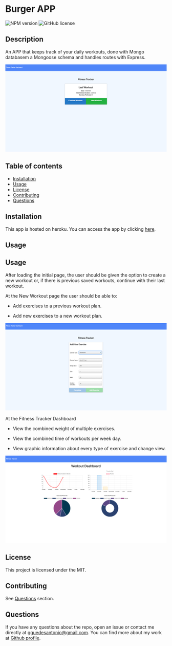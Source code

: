 # Burger APP

![NPM version](https://img.shields.io/badge/npm-6.14.7-green)
![GitHub license](https://img.shields.io/badge/License-MIT-blue.svg)

  ## Description
  An APP that keeps track of your daily workouts, done with Mongo databasem a Mongoose schema and handles routes with Express.

  ![WorkoutTracker](./public/assets/workoutTracker.png)
  
  ## Table of contents
  
  * [Installation](#installation)
  * [Usage](#usage)
  * [License](#license)
  * [Contributing](#contributing)
  * [Questions](#questions)
  

  ## Installation
  
  This app is hosted on heroku. You can access the app by clicking [here](https://peaceful-wave-27585.herokuapp.com/).


  ## Usage
  
## Usage

After loading the initial page, the user should be given the option to create a new workout or, if there is previous saved workouts, continue with their last workout.

At the New Workout page the user should be able to:

- Add exercises to a previous workout plan.

- Add new exercises to a new workout plan.

![NewWorkout](./public/assets/newWorkout.png)

At the Fitness Tracker Dashboard

- View the combined weight of multiple exercises.

- View the combined time of workouts per week day.

- View graphic information about every type of exercise and change view.

![Dashboard](./public/assets/dashboard.png)

  ## License
  This project is licensed under the MIT.

  ## Contributing
  See [Questions](#Questions) section.

  ## Questions
  If you have any questions about the repo, open an issue or contact me directly at gguedesantonio@gmail.com. 
  You can find more about my work at [Github profile](https://github.com/guedesantonio). 
